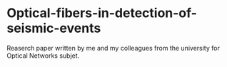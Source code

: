 # Optical-fibers-in-detection-of-seismic-events

Reaserch paper written by me and my colleagues from the university for Optical Networks subjet.
